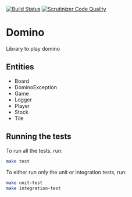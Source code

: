[![Build Status](https://travis-ci.org/daanmooij/domino.svg?branch=master)](https://travis-ci.org/daanmooij/domino)
[![Scrutinizer Code Quality](https://scrutinizer-ci.com/g/daanmooij/domino/badges/quality-score.png?b=master)](https://scrutinizer-ci.com/g/daanmooij/domino/?branch=master)

# Domino
Library to play domino

## Entities
- Board
- DominoException
- Game
- Logger
- Player
- Stock
- Tile

## Running the tests

To run all the tests, run:
```bash
make test
```

To either run only the unit or integration tests, run:
```bash
make unit-test
make integration-test
```
